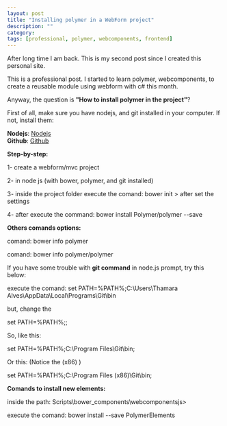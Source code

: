 ```yaml
---
layout: post
title: "Installing polymer in a WebForm project"
description: ""
category: 
tags: [professional, polymer, webcomponents, frontend]
---
```


After long time I am back. This is my second post since I created this personal site.

This is a professional post. I started to learn polymer, webcomponents, to create a reusable module using webform with c# this month.

Anyway, the question is **"How to install polymer in the project"**?


First of all, make sure you have nodejs, and git installed in your computer. If not, install them:


**Nodejs**: [Nodejs]( https://nodejs.org/en/)  
**Github**: [Github]( https://desktop.github.com/)  


**Step-by-step:**

1- create a webform/mvc project

2- in node js (with bower, polymer, and git installed)

3- inside the project folder execute the comand: bower init > after set the settings

4- after execute the command: bower install Polymer/polymer --save


**Others comands options:**

comand: bower info polymer

comand: bower info polymer/polymer



If you have some trouble with **git command** in node.js prompt, try this below:

execute the comand: set PATH=%PATH%;C:\Users\Thamara Alves\AppData\Local\Programs\Git\bin

but, change the <Name of the computer>

set PATH=%PATH%;<git path>;

So, like this:

set PATH=%PATH%;C:\Program Files\Git\bin;

Or this: (Notice the (x86) )

set PATH=%PATH%;C:\Program Files (x86)\Git\bin;



**Comands to install new elements:**

inside the path: Scripts\bower_components\webcomponentsjs> 

execute the comand: bower install --save PolymerElements